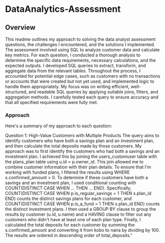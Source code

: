 # DataAnalytics-Assessment
## Overview

This readme outlines my approach to solving the data analyst assessment questions, the challenges I encountered, and the solutions I implemented. The assessment involved using SQL to analyze customer data and calculate key metrics.
For each question, I conducted a thorough analysis to determine the specific data requirements, necessary calculations, and the expected outputs. I developed SQL queries to extract, transform, and aggregate data from the relevant tables. Throughout the process, I accounted for potential edge cases, such as customers with no transactions or accounts that were created but not yet used, and implemented logic to handle them appropriately. My focus was on writing efficient, well-structured, and readable SQL queries by applying suitable joins, filters, and aggregation methods. I carefully tested each query to ensure accuracy and that all specified requirements were fully met.

### Approach

Here's a summary of my approach to each question:

Question 1: High-Value Customers with Multiple Products
The query aims to identify customers who have both a savings plan and an investment plan, and then calculate the total deposits made by those customers.
My approach was to first identify the customers who had both a savings and an investment plan. I achieved this by joining the users_customuser table with the plans_plan table using u.id = p.owner_id. This join allowed me to combine customer information with their plan details.
To ensure that I'm working with funded plans, I filtered the results using WHERE s.confirmed_amount > 0.
To determine if these customers have both a savings and an investment plan, I used conditional counting with COUNT(DISTINCT CASE WHEN ... THEN ... END).  Specifically,  COUNT(DISTINCT CASE WHEN p.is_regular_savings = 1 THEN s.plan_id END) counts the distinct savings plans for each customer, and COUNT(DISTINCT CASE WHEN p.is_a_fund = 1 THEN s.plan_id END) counts the distinct investment plans.
I then used a GROUP BY clause to group the results by customer (u.id, u.name) and a HAVING clause to filter out any customers who didn't have at least one of each plan type.
Finally, I calculated the total deposits for each customer by summing the s.confirmed_amount and converting it from kobo to naira by dividing by 100. The results are ordered in descending order of total_deposits."
